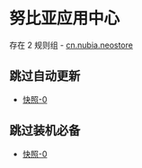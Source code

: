 # 努比亚应用中心

存在 2 规则组 - [cn.nubia.neostore](/src/apps/cn.nubia.neostore.ts)

## 跳过自动更新

- [快照-0](https://gkd-kit.gitee.io/import/13243131)

## 跳过装机必备

- [快照-0](https://gkd-kit.gitee.io/import/13243183)
